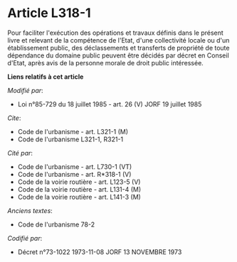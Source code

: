 # Article L318-1

Pour faciliter l'exécution des opérations et travaux définis dans le présent livre et relevant de la compétence de l'Etat,
d'une collectivité locale ou d'un établissement public, des déclassements et transferts de propriété de toute dépendance du
domaine public peuvent être décidés par décret en Conseil d'Etat, après avis de la personne morale de droit public
intéressée.

**Liens relatifs à cet article**

_Modifié par_:

  - Loi n°85-729 du 18 juillet 1985 - art. 26 (V) JORF 19 juillet 1985

_Cite_:

  - Code de l'urbanisme - art. L321-1 (M)
  - Code de l'urbanisme L321-1, R321-1

_Cité par_:

  - Code de l'urbanisme - art. L730-1 (VT)
  - Code de l'urbanisme - art. R*318-1 (V)
  - Code de la voirie routière - art. L123-5 (V)
  - Code de la voirie routière - art. L131-4 (M)
  - Code de la voirie routière - art. L141-3 (M)

_Anciens textes_:

  - Code de l'urbanisme 78-2

_Codifié par_:

  - Décret n°73-1022 1973-11-08 JORF 13 NOVEMBRE 1973
